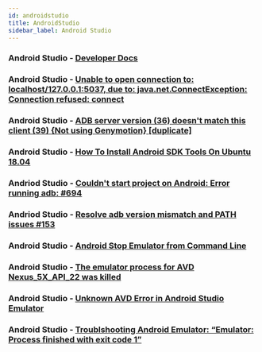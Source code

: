 ```yaml
---
id: androidstudio
title: AndroidStudio
sidebar_label: Android Studio
---
```



### Android Studio - [Developer Docs](https://developer.android.com/studio)

### Android Studio - [Unable to open connection to: localhost/127.0.0.1:5037, due to: java.net.ConnectException: Connection refused: connect](https://stackoverflow.com/questions/56471689/unable-to-open-connection-to-localhost-127-0-0-15037-due-to-java-net-connect/56471779)

### Android Studio - [ADB server version (36) doesn't match this client (39) {Not using Genymotion} [duplicate]](https://stackoverflow.com/questions/43050370/adb-server-version-36-doesnt-match-this-client-39-not-using-genymotion/43109658)

### Android Studio - [How To Install Android SDK Tools On Ubuntu 18.04](https://android.tutorials24x7.com/blog/how-to-install-android-sdk-tools-on-ubuntu#:~:text=Install%20SDK%20Tools,sdk%20directory%20created%20by%20us.)


### Andriod Studio - [Couldn't start project on Android: Error running adb: #694](https://github.com/expo/expo-cli/issues/694)

### Andriod Studio - [Resolve adb version mismatch and PATH issues #153](https://github.com/expo/expo-cli/issues/153)

### Android Studio - [Android Stop Emulator from Command Line](https://stackoverflow.com/questions/20155376/android-stop-emulator-from-command-line)

### Android Studio - [The emulator process for AVD Nexus_5X_API_22 was killed](https://android.stackexchange.com/questions/168913/the-emulator-process-for-avd-nexus-5x-api-22-was-killed)

### Android Studio - [Unknown AVD Error in Android Studio Emulator](https://stackoverflow.com/questions/48841848/unknown-avd-error-in-android-studio-emulator)

### Android Studio - [Troublshooting Android Emulator: “Emulator: Process finished with exit code 1”](https://ashishb.net/all/troublshooting-android-emulator-emulator-process-finished-with-exit-code-1/)